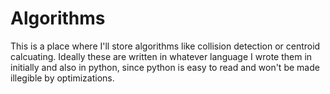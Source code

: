# Algorithms

This is a place where I'll store algorithms like collision detection or centroid calcuating.
Ideally these are written in whatever language I wrote them in initially and also in python, since python is easy to read and won't be made illegible by optimizations.
